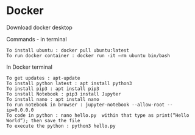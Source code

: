 # Docker

Download docker desktop 

Commands - in terminal

    To install ubuntu : docker pull ubuntu:latest
    To run docker container : docker run -it —rm ubuntu bin/bash


In Docker terminal

    To get updates : apt-update
    To install python latest : apt install python3
    To install pip3 : apt install pip3
    To install Notebook : pip3 install Jupyter
    To install nano : apt install nano
    To run notebook in browser : jupyter-notebook --allow-root --ip=0.0.0.0
    To code in python : nano hello.py  within that type as print(“Hello World”); then save the file
    To execute the python : python3 hello.py

